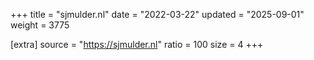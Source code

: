 +++
title = "sjmulder.nl"
date = "2022-03-22"
updated = "2025-09-01"
weight = 3775

[extra]
source = "https://sjmulder.nl"
ratio = 100
size = 4
+++
